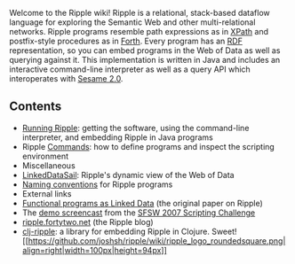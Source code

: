 Welcome to the Ripple wiki!
Ripple is a relational, stack-based dataflow language for exploring the Semantic Web and other multi-relational networks.
Ripple programs resemble path expressions as in [XPath](http://www.w3.org/TR/xpath/)
and postfix-style procedures as in
[Forth](http://en.wikipedia.org/wiki/Forth_&#40;programming_language\&#41;).
Every program has an [RDF](http://www.w3.org/RDF/) representation,
so you can embed programs in the Web of Data as well as querying against it.
This implementation is written in Java and includes an interactive command-line interpreter as well as a query API which interoperates with [Sesame 2.0](http://openrdf.org/).

## Contents

* [Running Ripple](https://github.com/joshsh/ripple/wiki/Running-Ripple): getting the software, using the command-line interpreter, and embedding Ripple in Java programs
* Ripple [Commands](https://github.com/joshsh/ripple/wiki/Commands): how to define programs and inspect the scripting environment
* Miscellaneous
 * [LinkedDataSail](https://github.com/joshsh/ripple/wiki/LinkedDataSail): Ripple's dynamic view of the Web of Data
 * [Naming conventions](https://github.com/joshsh/ripple/wiki/Naming-conventions) for Ripple programs
* External links
 * [Functional programs as Linked Data](http://sunsite.informatik.rwth-aachen.de/Publications/CEUR-WS/Vol-248/paper10.pdf) (the original paper on Ripple)
 * The [demo screencast](http://ripple.googlecode.com/svn/trunk/docs/screencast/index.html) from the [SFSW 2007 Scripting Challenge](http://www.semanticscripting.org/SFSW2007/)
 * [ripple.fortytwo.net](http://ripple.fortytwo.net) (the Ripple blog)
 * [clj-ripple](https://github.com/eduardoejp/clj-ripple): a library for embedding Ripple in Clojure.  Sweet!
[[https://github.com/joshsh/ripple/wiki/ripple_logo_roundedsquare.png|align=right|width=100px|height=94px]]

